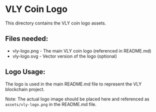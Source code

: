 # VLY Coin Logo

This directory contains the VLY coin logo assets.

## Files needed:
- vly-logo.png - The main VLY coin logo (referenced in README.md)
- vly-logo.svg - Vector version of the logo (optional)

## Logo Usage:
The logo is used in the main README.md file to represent the VLY blockchain project.

Note: The actual logo image should be placed here and referenced as `assets/vly-logo.png` in the README.md file.